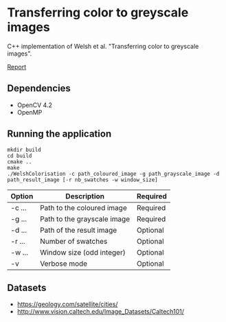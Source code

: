# Transferring color to greyscale images
C++ implementation of Welsh et al. "Transferring color to greyscale images".


[Report](https://github.com/Toastation/Colorisation/blob/master/report_fr.pdf)

## Dependencies
* OpenCV 4.2
* OpenMP

## Running the application

```
mkdir build
cd build
cmake ..
make
./WelshColorisation -c path_coloured_image -g path_grayscale_image -d path_result_image [-r nb_swatches -w window_size]  
```
|Option|Description|Required|
|------|------|------| 
|-c ...|Path to the coloured image|Required|
|-g ...|Path to the grayscale image|Required|
|-d ...|Path of the result image|Optional|
|-r ...|Number of swatches|Optional|
|-w ...|Window size (odd integer)|Optional|
|-v|Verbose mode|Optional|

## Datasets
* https://geology.com/satellite/cities/ 
* http://www.vision.caltech.edu/Image_Datasets/Caltech101/
